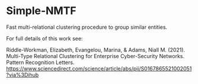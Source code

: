 # Simple-NMTF
Fast multi-relational clustering procedure to group similar entities.

For full details of this work see:

Riddle-Workman, Elizabeth,  Evangelou, Marina, & Adams,  Niall  M.  (2021).   Multi-Type Relational Clustering for Enterprise Cyber-Security Networks.  Pattern Recognition Letters. https://www.sciencedirect.com/science/article/abs/pii/S0167865521002051?via%3Dihub
